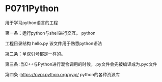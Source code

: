 P0711Python
===========

用于学习python语言的工程

第一条：运行python与shell进行交互。
python

工程目录结构
hello.py		该文件用于熟悉python语法

第二条：单双引号都是一样的。


第三条 :当C++与Python进行混合调用的时候，.py文件会先被编译成为.pyc文件

第四条 :https://pypi.python.org/pypi/      python的各种资源库
